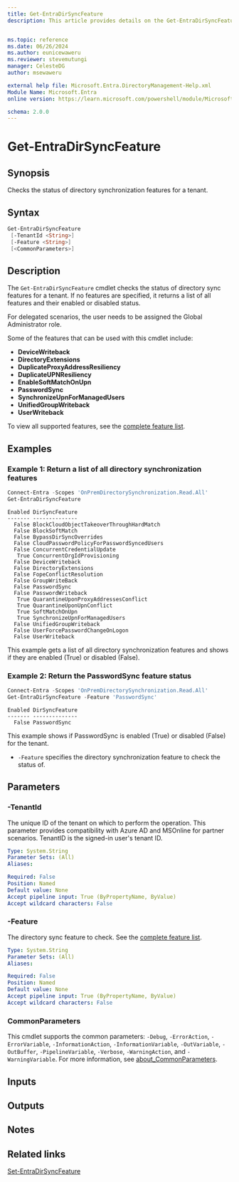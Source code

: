 ```yaml
---
title: Get-EntraDirSyncFeature
description: This article provides details on the Get-EntraDirSyncFeature command.


ms.topic: reference
ms.date: 06/26/2024
ms.author: eunicewaweru
ms.reviewer: stevemutungi
manager: CelesteDG
author: msewaweru

external help file: Microsoft.Entra.DirectoryManagement-Help.xml
Module Name: Microsoft.Entra
online version: https://learn.microsoft.com/powershell/module/Microsoft.Entra/Get-EntraDirSyncFeature

schema: 2.0.0
---
```


# Get-EntraDirSyncFeature

## Synopsis

Checks the status of directory synchronization features for a tenant.

## Syntax

```powershell
Get-EntraDirSyncFeature
 [-TenantId <String>]
 [-Feature <String>]
 [<CommonParameters>]
```

## Description

The `Get-EntraDirSyncFeature` cmdlet checks the status of directory sync features for a tenant. If no features are specified, it returns a list of all features and their enabled or disabled status.

For delegated scenarios, the user needs to be assigned the Global Administrator role.

Some of the features that can be used with this cmdlet include:

- **DeviceWriteback**
- **DirectoryExtensions**
- **DuplicateProxyAddressResiliency**
- **DuplicateUPNResiliency**
- **EnableSoftMatchOnUpn**
- **PasswordSync**
- **SynchronizeUpnForManagedUsers**
- **UnifiedGroupWriteback**
- **UserWriteback**

To view all supported features, see the [complete feature list](https://learn.microsoft.com/graph/api/resources/onpremisesdirectorysynchronizationfeature#properties).

## Examples

### Example 1: Return a list of all directory synchronization features

```powershell
Connect-Entra -Scopes 'OnPremDirectorySynchronization.Read.All'
Get-EntraDirSyncFeature
```

```Output
Enabled DirSyncFeature
------- --------------
  False BlockCloudObjectTakeoverThroughHardMatch
  False BlockSoftMatch
  False BypassDirSyncOverrides
  False CloudPasswordPolicyForPasswordSyncedUsers
  False ConcurrentCredentialUpdate
   True ConcurrentOrgIdProvisioning
  False DeviceWriteback
  False DirectoryExtensions
  False FopeConflictResolution
  False GroupWriteBack
  False PasswordSync
  False PasswordWriteback
   True QuarantineUponProxyAddressesConflict
   True QuarantineUponUpnConflict
   True SoftMatchOnUpn
   True SynchronizeUpnForManagedUsers
  False UnifiedGroupWriteback
  False UserForcePasswordChangeOnLogon
  False UserWriteback
```

This example gets a list of all directory synchronization features and shows if they are enabled (True) or disabled (False).

### Example 2: Return the PasswordSync feature status

```powershell
Connect-Entra -Scopes 'OnPremDirectorySynchronization.Read.All'
Get-EntraDirSyncFeature -Feature 'PasswordSync'
```

```Output
Enabled DirSyncFeature
------- --------------
  False PasswordSync
```

This example shows if PasswordSync is enabled (True) or disabled (False) for the tenant.

- `-Feature` specifies the directory synchronization feature to check the status of.

## Parameters

### -TenantId

The unique ID of the tenant on which to perform the operation. This parameter provides compatibility with Azure AD and MSOnline for partner scenarios. TenantID is the signed-in user's tenant ID.

```yaml
Type: System.String
Parameter Sets: (All)
Aliases:

Required: False
Position: Named
Default value: None
Accept pipeline input: True (ByPropertyName, ByValue)
Accept wildcard characters: False
```

### -Feature

The directory sync feature to check. See the [complete feature list](https://learn.microsoft.com/graph/api/resources/onpremisesdirectorysynchronizationfeature#properties).

```yaml
Type: System.String
Parameter Sets: (All)
Aliases:

Required: False
Position: Named
Default value: None
Accept pipeline input: True (ByPropertyName, ByValue)
Accept wildcard characters: False
```

### CommonParameters

This cmdlet supports the common parameters: `-Debug`, `-ErrorAction`, `-ErrorVariable`, `-InformationAction`, `-InformationVariable`, `-OutVariable`, `-OutBuffer`, `-PipelineVariable`, `-Verbose`, `-WarningAction`, and `-WarningVariable`. For more information, see [about_CommonParameters](https://go.microsoft.com/fwlink/?LinkID=113216).

## Inputs

## Outputs

## Notes

## Related links

[Set-EntraDirSyncFeature](Set-EntraDirSyncFeature.md)
